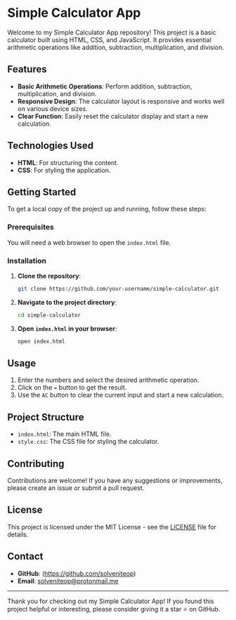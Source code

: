 # Simple Calculator App

Welcome to my Simple Calculator App repository! This project is a basic calculator built using HTML, CSS, and JavaScript. It provides essential arithmetic operations like addition, subtraction, multiplication, and division.

## Features

- **Basic Arithmetic Operations**: Perform addition, subtraction, multiplication, and division.
- **Responsive Design**: The calculator layout is responsive and works well on various device sizes.
- **Clear Function**: Easily reset the calculator display and start a new calculation.

## Technologies Used

- **HTML**: For structuring the content.
- **CSS**: For styling the application.

## Getting Started

To get a local copy of the project up and running, follow these steps:

### Prerequisites

You will need a web browser to open the `index.html` file.

### Installation

1. **Clone the repository**:
    ```sh
    git clone https://github.com/your-username/simple-calculator.git
    ```

2. **Navigate to the project directory**:
    ```sh
    cd simple-calculator
    ```

3. **Open `index.html` in your browser**:
    ```sh
    open index.html
    ```

## Usage

1. Enter the numbers and select the desired arithmetic operation.
2. Click on the `=` button to get the result.
3. Use the `AC` button to clear the current input and start a new calculation.

## Project Structure

- `index.html`: The main HTML file.
- `style.css`: The CSS file for styling the calculator.

## Contributing

Contributions are welcome! If you have any suggestions or improvements, please create an issue or submit a pull request.

## License

This project is licensed under the MIT License - see the [LICENSE](LICENSE) file for details.

## Contact

- **GitHub**: (https://github.com/solveniteop)
- **Email**: solveniteop@protonmail.me
---

Thank you for checking out my Simple Calculator App! If you found this project helpful or interesting, please consider giving it a star ⭐ on GitHub.

